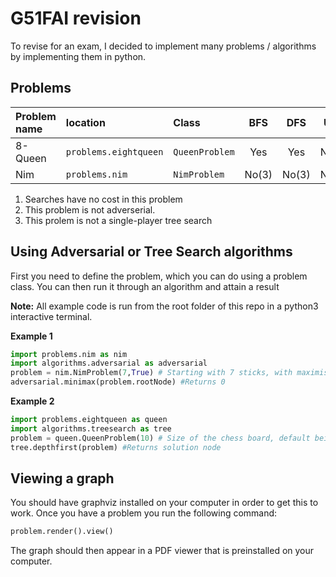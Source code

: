 # G51FAI revision

To revise for an exam, I decided to implement many problems / algorithms by implementing them in python.

## Problems

| Problem name | location | Class | BFS | DFS | UCS | A* | Minimax | Alpha-beta |
| :-- | :-- | :-- | :-: | :-: | :-: | :-: | :-: | :-: |
| 8-Queen | `problems.eightqueen` | `QueenProblem` | Yes | Yes | No(1) | No (1) | No (2) | No (2) |
| Nim | `problems.nim` | `NimProblem` | No(3) | No(3) | No(3) | No(3) | Yes | Yes


1. Searches have no cost in this problem
2. This problem is not adverserial.
3. This prolem is not a single-player tree search

## Using Adversarial or Tree Search algorithms

First you need to define the problem, which you can do using a problem class. You can then run it through an algorithm and attain a result

**Note:** All example code is run from the root folder of this repo in a python3 interactive terminal.

**Example 1**

```python
import problems.nim as nim
import algorithms.adversarial as adversarial
problem = nim.NimProblem(7,True) # Starting with 7 sticks, with maximising player starting first.
adversarial.minimax(problem.rootNode) #Returns 0
```

**Example 2**

```python
import problems.eightqueen as queen
import algorithms.treesearch as tree
problem = queen.QueenProblem(10) # Size of the chess board, default being 8.
tree.depthfirst(problem) #Returns solution node
```

## Viewing a graph

You should have graphviz installed on your computer in order to get this to work.
Once you have a problem you run the following command:

```python
problem.render().view()
```

The graph should then appear in a PDF viewer that is preinstalled on your computer.